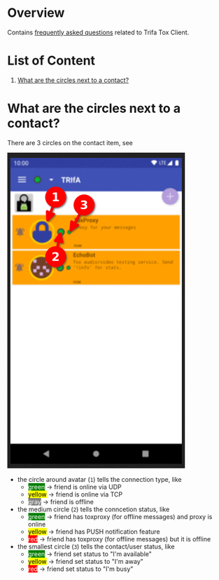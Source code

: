 # Overview

Contains [frequently asked questions](https://en.wikipedia.org/wiki/FAQ)
related to Trifa Tox Client.


# List of Content

1. [What are the circles next to a contact?](#what-are-the-circles-next-to-a-contact)


# What are the circles next to a contact?

There are 3 circles on the contact item, see

![Example Trifa Contact List](./doc/trifa-contact-list.png)

* the circle around avatar (`1`) tells the connection type, like
    * <span style="background-color: green; color: white">green</span> -> friend is online via UDP
    * <span style="background-color: yellow; color: black">yellow</span> -> friend is online via TCP
    * <span style="background-color: gray; color: white">gray</span> -> friend is offline
* the medium circle (`2`) tells the conncetion status, like
    * <span style="background-color: green; color: white">green</span> -> friend has toxproxy (for offline messages) and proxy is online
    * <span style="background-color: yellow; color: black">yellow</span> -> friend has PUSH notification feature
    * <span style="background-color: red; color: white">red</span> -> friend has toxproxy (for offline messages) but it is offline
* the smallest circle (`3`) tells the contact/user status, like
    * <span style="background-color: green; color: white">green</span> -> friend set status to "I'm available"
    * <span style="background-color: yellow; color: black">yellow</span> -> friend set status to "I'm away"
    * <span style="background-color: red; color: white">red</span> -> friend set status to "I'm busy"
